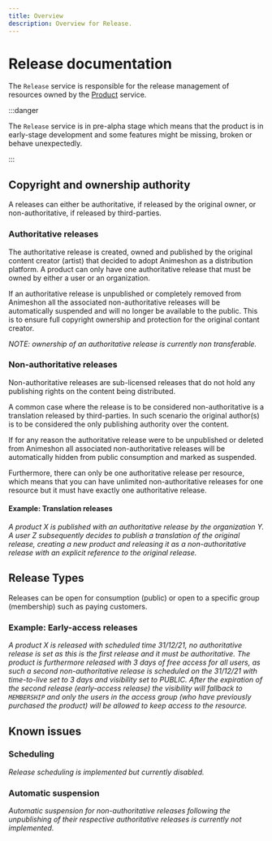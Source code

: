 ```yaml
---
title: Overview
description: Overview for Release.
---
```


# Release documentation

The `Release` service is responsible for the release management of resources owned by the [Product](/product/docs) service.

:::danger

The `Release` service is in pre-alpha stage which means that the product is in early-stage development and some features might be missing, broken or behave unexpectedly.

:::

## Copyright and ownership authority

A releases can either be authoritative, if released by the original owner, or non-authoritative, if released by third-parties.

### Authoritative releases

The authoritative release is created, owned and published by the original content creator (artist) that decided to adopt Animeshon as a distribution platform. A product can only have one authoritative release that must be owned by either a user or an organization.

If an authoritative release is unpublished or completely removed from Animeshon all the associated non-authoritative releases will be automatically suspended and will no longer be available to the public. This is to ensure full copyright ownership and protection for the original contant creator.

_NOTE: ownership of an authoritative release is currently non transferable._

### Non-authoritative releases

Non-authoritative releases are sub-licensed releases that do not hold any publishing rights on the content being distributed.

A common case where the release is to be considered non-authoritative is a translation released by third-parties. In such scenario the original author(s) is to be considered the only publishing authority over the content.

If for any reason the authoritative release were to be unpublished or deleted from Animeshon all associated non-authoritative releases will be automatically hidden from public consumption and marked as suspended.

Furthermore, there can only be one authoritative release per resource, which means that you can have unlimited non-authoritative releases for one resource but it must have exactly one authoritative release.

#### Example: Translation releases

_A product X is published with an authoritative release by the organization Y. A user Z subsequently decides to publish a translation of the original release, creating a new product and releasing it as a non-authoritative release with an explicit reference to the original release._

## Release Types

Releases can be open for consumption (public) or open to a specific group (membership) such as paying customers.

### Example: Early-access releases

_A product X is released with scheduled time 31/12/21, no authoritative release is set as this is the first release and it must be authoritative. The product is furthermore released with 3 days of free access for all users, as such a second non-authoritative release is scheduled on the 31/12/21 with time-to-live set to 3 days and visibility set to PUBLIC. After the expiration of the second release (early-access release) the visibility will fallback to `MEMBERSHIP` and only the users in the access group (who have previously purchased the product) will be allowed to keep access to the resource._

## Known issues

### Scheduling

_Release scheduling is implemented but currently disabled._

### Automatic suspension

_Automatic suspension for non-authoritative releases following the unpublishing of their respective authoritative releases is currently not implemented._
